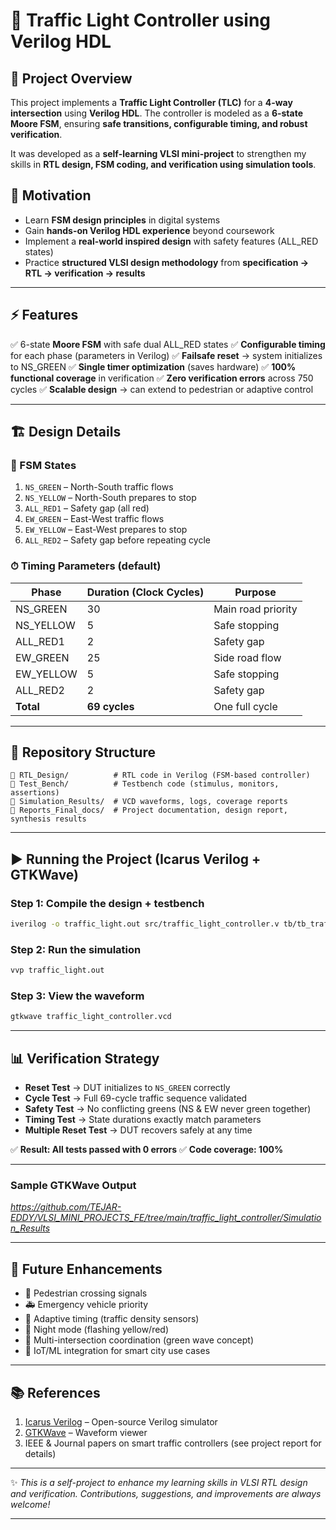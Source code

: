 
# 🚦 Traffic Light Controller using Verilog HDL

## 📌 Project Overview

This project implements a **Traffic Light Controller (TLC)** for a **4-way intersection** using **Verilog HDL**. The controller is modeled as a **6-state Moore FSM**, ensuring **safe transitions, configurable timing, and robust verification**.

It was developed as a **self-learning VLSI mini-project** to strengthen my skills in **RTL design, FSM coding, and verification using simulation tools**.

## 🎯 Motivation

* Learn **FSM design principles** in digital systems
* Gain **hands-on Verilog HDL experience** beyond coursework
* Implement a **real-world inspired design** with safety features (ALL\_RED states)
* Practice **structured VLSI design methodology** from **specification → RTL → verification → results**

---

## ⚡ Features

✅ 6-state **Moore FSM** with safe dual ALL\_RED states
✅ **Configurable timing** for each phase (parameters in Verilog)
✅ **Failsafe reset** → system initializes to NS\_GREEN
✅ **Single timer optimization** (saves hardware)
✅ **100% functional coverage** in verification
✅ **Zero verification errors** across 750 cycles
✅ **Scalable design** → can extend to pedestrian or adaptive control

---

## 🏗️ Design Details

### 🔑 FSM States

1. `NS_GREEN`  – North-South traffic flows
2. `NS_YELLOW` – North-South prepares to stop
3. `ALL_RED1`  – Safety gap (all red)
4. `EW_GREEN`  – East-West traffic flows
5. `EW_YELLOW` – East-West prepares to stop
6. `ALL_RED2`  – Safety gap before repeating cycle

### ⏱ Timing Parameters (default)

| Phase      | Duration (Clock Cycles) | Purpose            |
| ---------- | ----------------------- | ------------------ |
| NS\_GREEN  | 30                      | Main road priority |
| NS\_YELLOW | 5                       | Safe stopping      |
| ALL\_RED1  | 2                       | Safety gap         |
| EW\_GREEN  | 25                      | Side road flow     |
| EW\_YELLOW | 5                       | Safe stopping      |
| ALL\_RED2  | 2                       | Safety gap         |
| **Total**  | **69 cycles**           | One full cycle     |

---

## 📂 Repository Structure

```
📁 RTL_Design/          # RTL code in Verilog (FSM-based controller)
📁 Test_Bench/          # Testbench code (stimulus, monitors, assertions)
📁 Simulation_Results/  # VCD waveforms, logs, coverage reports
📁 Reports_Final_docs/  # Project documentation, design report, synthesis results

```

---

## ▶️ Running the Project (Icarus Verilog + GTKWave)

### **Step 1: Compile the design + testbench**

```bash
iverilog -o traffic_light.out src/traffic_light_controller.v tb/tb_traffic_light_controller.v
```

### **Step 2: Run the simulation**

```bash
vvp traffic_light.out
```

### **Step 3: View the waveform**

```bash
gtkwave traffic_light_controller.vcd
```

---

## 📊 Verification Strategy

* **Reset Test** → DUT initializes to `NS_GREEN` correctly
* **Cycle Test** → Full 69-cycle traffic sequence validated
* **Safety Test** → No conflicting greens (NS & EW never green together)
* **Timing Test** → State durations exactly match parameters
* **Multiple Reset Test** → DUT recovers safely at any time

✅ **Result: All tests passed with 0 errors**
✅ **Code coverage: 100%**

---

### Sample GTKWave Output
*https://github.com/TEJAR-EDDY/VLSI_MINI_PROJECTS_FE/tree/main/traffic_light_controller/Simulation_Results*

---

## 🚀 Future Enhancements

* 🚶 Pedestrian crossing signals
* 🚑 Emergency vehicle priority
* 📡 Adaptive timing (traffic density sensors)
* 🌃 Night mode (flashing yellow/red)
* 🔗 Multi-intersection coordination (green wave concept)
* 🤖 IoT/ML integration for smart city use cases

---

## 📚 References

1. [Icarus Verilog](http://iverilog.icarus.com/) – Open-source Verilog simulator
2. [GTKWave](http://gtkwave.sourceforge.net/) – Waveform viewer
3. IEEE & Journal papers on smart traffic controllers (see project report for details)

---

✨ *This is a self-project to enhance my learning skills in VLSI RTL design and verification. Contributions, suggestions, and improvements are always welcome!*

---


